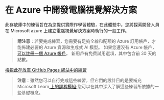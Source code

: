 # 在 Azure 中開發電腦視覺解決方案

此存放庫中的練習旨在為您提供實際作學習體驗，在此體驗中，您將探索開發人員在 Microsoft azure 上建立電腦視覺解決方案時執行的一般工作。

> **請注意**：若要完成練習，您需要有足夠全線和配額的 Azure 訂用帳戶，才能佈建必要的 Azure 資源和生成式 AI 模型。 如果您還沒有 Azure 帳戶，[可以註冊一個 Azure 帳戶](https://azure.microsoft.com/free)。 新用戶有免費試用選項，其中包含前 30 天的點數。

[檢視此存放庫 GitHub Pages 網站中的練習](https://go.microsoft.com/fwlink/?linkid=2318640)

> **注意**：雖然您可以自行完成這些練習，但它們的設計目的是要補充Microsoft Learn[ 上的課程模組](https://learn.microsoft.com/training/paths/create-computer-vision-solutions-azure-ai/);您可以在其中深入了解這些練習所依據的一些基礎概念。

